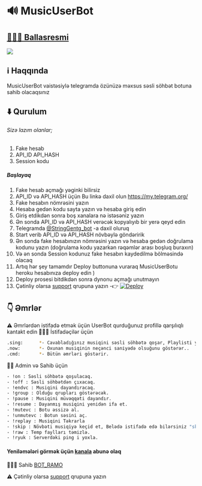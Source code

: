 # 🔊 MusicUserBot
## <a href="https://t.me/Ballasresmi">👨🏻‍💻 Ballasresmi</a>
<img src="https://telegra.ph/file/IMG_20220922_035216_594.jpg" align="centre"/>


## ℹ️ Haqqında
MusicUserBot vaistəsiylə telegramda özünüzə məxsus səsli söhbət botuna sahib olacaqsınız

## ⬇️ Qurulum
###### Sizə lazım olanlar;
1) Fake hesab
2) API_ID API_HASH
3) Session kodu
##### Başlayaq
1) Fake hesab açmağı yəginki bilirsiz
2) API_ID və API_HASH üçün Bu linkə daxil olun https://my.telegram.org/ 
3) Fake hesabın nömrəsini yazın 
4) Hesaba gedən kodu sayta yazın və hesaba giriş edin 
5) Giriş etdikdən sonra boş xanalara nə istəsəniz yazın
6) Ən sonda API_ID və API_HASH verəcək kopyalıyıb bir yerə qeyd edin
7) Telegramda <a href="https://t.me/StringGentg_bot">@StringGentg_bot</a> -a daxil oluruq
8) Start verib API_ID və API_HASH növbəylə göndəririk
9) Ən sonda fake hesabınızın nömrəsini yazın və hesaba gedən doğrulama kodunu yazın (doğrulama kodu yazarkən rəqəmlər arası boşluq buraxın)
10) Və ən sonda Session kodunuz fake hesabın kaydedilmə bölməsində olacaq 
11) Artıq hər şey tamamdır Deploy buttonuna vuraraq MusicUserBotu heroku hesabınıza deploy edin )
12) Deploy prosesi bitdikdən sonra dynonu açmağı unutmayın
12) Çətinliy olarsa <a href="https://t.me/RoBotlarimGroup">support</a> qrupuna yazın
-👉 [![Deploy](https://www.herokucdn.com/deploy/button.svg)](https://heroku.com/deploy?template=https://github.com/aykhan026/MusicUserBot.git)


## 👇 Əmrlər
⚠️ Əmrlərdən istifadə etmək üçün UserBot qurduğunuz profillə qarşılıqlı kantakt edin
👨🏻‍🦱 İstifadəçilər üçün
```sh
.sing:      *- Cavabladığınız musiqini səsli söhbətə qoşar, Playlisti yoxlamaq üçündə istifadə olunur
.now:       *- Oxunan musiqinin neçənci saniyədə olsuğunu göstərər..
.cmd:       *- Bütün əmrləri göstərir.

```
👮‍♂️ Admin və Sahib üçün 
```sh
- !on : Səsli söhbətə qoşulacaq.
- !off : Səsli söhbətdən çıxacaq.
- !endvc : Musiqini dayandıracaq.
- !group : Olduğu qrupları göstərəcək.
- !pause : Musiqini müvəqqəti dayandır.
- !resume : Dayanmış musiqini yenidən ifa et.
- !mutevc : Botu əssizə al.
- !unmutevc : Botun səsini aç.
- !replay : Musiqini Təkrarla
- !skip : Növbəti musiqiyə keçid et, Belədə istifadə edə bilərsiniz "skip 2" musiqinin sıra nömrəsinə uyğun.
- !raw : Temp faylları təmizlə. 
- !ryuk : Serverdəki ping i yoxla.
```
#### Yeniləmələri görmək üçün <a href="https://t.me/Ballasresmi">kanala</a> abunə olaq
👨🏻‍💻 Sahib <a href="https://t.me/Ballasresmi">BOT_RAMO</a>

⚠️ Çətinliy olarsa <a href="https://t.me/Ballasresmi">support</a> qrupuna yazın

